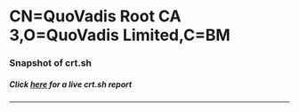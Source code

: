 # CN=QuoVadis Root CA 3,O=QuoVadis Limited,C=BM
### Snapshot of crt.sh
##### Click [here](https://crt.sh/?q=Serial_67A46D1FBC660CCD2BEBA20A4A5A4264DAE545F6) for a live crt.sh report

---
